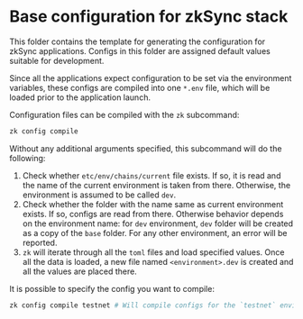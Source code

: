 # Base configuration for zkSync stack

This folder contains the template for generating the configuration for zkSync applications. Configs in this folder are
assigned default values suitable for development.

Since all the applications expect configuration to be set via the environment variables, these configs are compiled into
one `*.env` file, which will be loaded prior to the application launch.

Configuration files can be compiled with the `zk` subcommand:

```sh
zk config compile
```

Without any additional arguments specified, this subcommand will do the following:

1. Check whether `etc/env/chains/current` file exists. If so, it is read and the name of the current environment is
   taken from there. Otherwise, the environment is assumed to be called `dev`.
2. Check whether the folder with the name same as current environment exists. If so, configs are read from there.
   Otherwise behavior depends on the environment name: for `dev` environment, `dev` folder will be created as a copy of
   the `base` folder. For any other environment, an error will be reported.
3. `zk` will iterate through all the `toml` files and load specified values. Once all the data is loaded, a new file
   named `<environment>.dev` is created and all the values are placed there.

It is possible to specify the config you want to compile:

```sh
zk config compile testnet # Will compile configs for the `testnet` environment.
```
